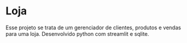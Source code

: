 # Loja
Esse projeto se trata de um gerenciador de clientes, produtos e vendas para uma loja. Desenvolvido python com streamlit e sqlite.
